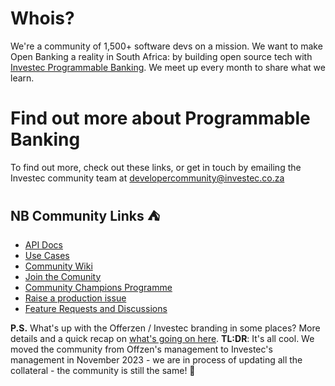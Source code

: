 # Whois?
We're a community of 1,500+ software devs on a mission. We want to make Open Banking a reality in South Africa: by building open source tech with [Investec Programmable Banking](https://www.investec.com/en_za/banking/programmable-banking.html). We meet up every month to share what we learn.

# Find out more about Programmable Banking

To find out more, check out these links, or get in touch by emailing the Investec community team at [developercommunity@investec.co.za](developercommunity@investec.co.za)

## NB Community Links  :tent:

- [API Docs](https://developer.investec.com/)
- [Use Cases](https://investec.gitbook.io/programmable-banking-community-wiki/get-building/use-cases)
- [Community Wiki](https://offerzen.gitbook.io/programmable-banking-community-wiki/)
- [Join the Comunity](https://jf18emj1p49.typeform.com/to/RXy7DHSD)
- [Community Champions Programme](https://investec.gitbook.io/programmable-banking-community-wiki/community/community-champions)
- [Raise a production issue](https://github.com/Investec-Developer-Community/.github/issues)
- [Feature Requests and Discussions](https://github.com/orgs/Investec-Developer-Community/discussions)

**P.S.** What's up with the Offerzen / Investec branding in some places? More details and a quick recap on [what's going on here](https://investec.gitbook.io/programmable-banking-community-wiki/community/transition-update#a-quick-look-back). **TL:DR**: It's all cool. We moved the community from Offzen's management to Investec's management in November 2023 - we are in process of updating all the collateral - the community is still the same! 🦓
